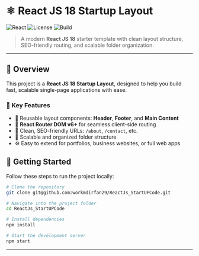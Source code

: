 # ⚛️ React JS 18 Startup Layout

![React](https://img.shields.io/badge/React-18-blue?style=flat&logo=react)
![License](https://img.shields.io/badge/license-MIT-green.svg)
![Build](https://img.shields.io/badge/build-passing-brightgreen)

> A modern **React JS 18** starter template with clean layout structure, SEO-friendly routing, and scalable folder organization.

---

## 📘 Overview

This project is a **React JS 18 Startup Layout**, designed to help you build fast, scalable single-page applications with ease.

### 🔧 Key Features

- 🧱 Reusable layout components: **Header**, **Footer**, and **Main Content**
- 🧭 **React Router DOM v6+** for seamless client-side routing
- 🔗 Clean, SEO-friendly URLs: `/about`, `/contact`, etc.
- 📁 Scalable and organized folder structure
- ⚙️ Easy to extend for portfolios, business websites, or full web apps

## 🚀 Getting Started

Follow these steps to run the project locally:

```bash
# Clone the repository
git clone git@github.com:workmdirfan29/ReactJs_StartUPCode.git

# Navigate into the project folder
cd ReactJs_StartUPCode

# Install dependencies
npm install

# Start the development server
npm start
```
---